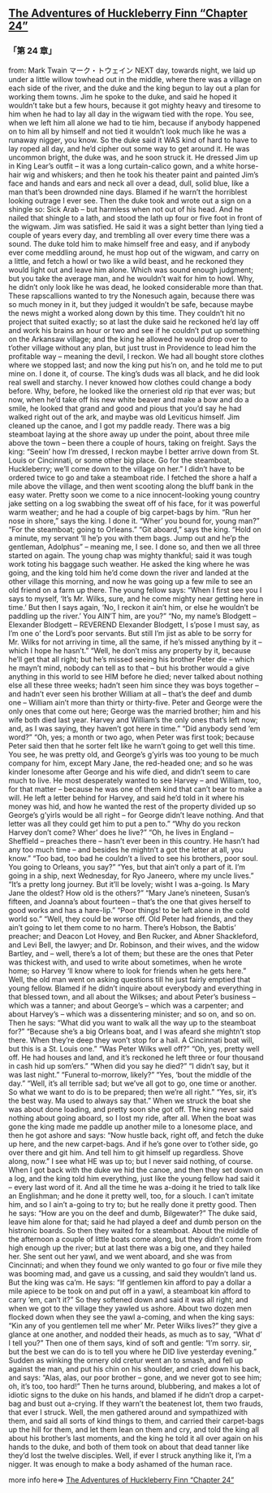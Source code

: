 ## [The Adventures of Huckleberry Finn “Chapter 24”](https://www.beanreading.com/ja/article/790?source=github )  
###  「第 24 章」 
  from:  Mark Twain マーク・トウェイン 
NEXT day, towards night, we laid up under a little willow towhead out in the middle, where there was a village on each side of the river, and the duke and the king begun to lay out a plan for working them towns. Jim he spoke to the duke, and said he hoped it wouldn’t take but a few hours, because it got mighty heavy and tiresome to him when he had to lay all day in the wigwam tied with the rope. You see, when we left him all alone we had to tie him, because if anybody happened on to him all by himself and not tied it wouldn’t look much like he was a runaway nigger, you know. So the duke said it WAS kind of hard to have to lay roped all day, and he’d cipher out some way to get around it.
He was uncommon bright, the duke was, and he soon struck it. He dressed Jim up in King Lear’s outfit – it was a long curtain-calico gown, and a white horse-hair wig and whiskers; and then he took his theater paint and painted Jim’s face and hands and ears and neck all over a dead, dull, solid blue, like a man that’s been drownded nine days. Blamed if he warn’t the horriblest looking outrage I ever see. Then the duke took and wrote out a sign on a shingle so:
Sick Arab – but harmless when not out of his head.
And he nailed that shingle to a lath, and stood the lath up four or five foot in front of the wigwam. Jim was satisfied. He said it was a sight better than lying tied a couple of years every day, and trembling all over every time there was a sound. The duke told him to make himself free and easy, and if anybody ever come meddling around, he must hop out of the wigwam, and carry on a little, and fetch a howl or two like a wild beast, and he reckoned they would light out and leave him alone. Which was sound enough judgment; but you take the average man, and he wouldn’t wait for him to howl. Why, he didn’t only look like he was dead, he looked considerable more than that.
These rapscallions wanted to try the Nonesuch again, because there was so much money in it, but they judged it wouldn’t be safe, because maybe the news might a worked along down by this time. They couldn’t hit no project that suited exactly; so at last the duke said he reckoned he’d lay off and work his brains an hour or two and see if he couldn’t put up something on the Arkansaw village; and the king he allowed he would drop over to t’other village without any plan, but just trust in Providence to lead him the profitable way – meaning the devil, I reckon. We had all bought store clothes where we stopped last; and now the king put his’n on, and he told me to put mine on. I done it, of course. The king’s duds was all black, and he did look real swell and starchy. I never knowed how clothes could change a body before. Why, before, he looked like the orneriest old rip that ever was; but now, when he’d take off his new white beaver and make a bow and do a smile, he looked that grand and good and pious that you’d say he had walked right out of the ark, and maybe was old Leviticus himself. Jim cleaned up the canoe, and I got my paddle ready. There was a big steamboat laying at the shore away up under the point, about three mile above the town – been there a couple of hours, taking on freight. Says the king:
“Seein’ how I’m dressed, I reckon maybe I better arrive down from St. Louis or Cincinnati, or some other big place. Go for the steamboat, Huckleberry; we’ll come down to the village on her.”
I didn’t have to be ordered twice to go and take a steamboat ride. I fetched the shore a half a mile above the village, and then went scooting along the bluff bank in the easy water. Pretty soon we come to a nice innocent-looking young country jake setting on a log swabbing the sweat off of his face, for it was powerful warm weather; and he had a couple of big carpet-bags by him.
“Run her nose in shore,” says the king. I done it. “Wher’ you bound for, young man?”
“For the steamboat; going to Orleans.”
“Git aboard,” says the king. “Hold on a minute, my servant ‘ll he’p you with them bags. Jump out and he’p the gentleman, Adolphus” – meaning me, I see.
I done so, and then we all three started on again. The young chap was mighty thankful; said it was tough work toting his baggage such weather. He asked the king where he was going, and the king told him he’d come down the river and landed at the other village this morning, and now he was going up a few mile to see an old friend on a farm up there. The young fellow says:
“When I first see you I says to myself, ‘It’s Mr. Wilks, sure, and he come mighty near getting here in time.’ But then I says again, ‘No, I reckon it ain’t him, or else he wouldn’t be paddling up the river.’ You AIN’T him, are you?”
“No, my name’s Blodgett – Elexander Blodgett – REVEREND Elexander Blodgett, I s’pose I must say, as I’m one o’ the Lord’s poor servants. But still I’m jist as able to be sorry for Mr. Wilks for not arriving in time, all the same, if he’s missed anything by it – which I hope he hasn’t.”
“Well, he don’t miss any property by it, because he’ll get that all right; but he’s missed seeing his brother Peter die – which he mayn’t mind, nobody can tell as to that – but his brother would a give anything in this world to see HIM before he died; never talked about nothing else all these three weeks; hadn’t seen him since they was boys together – and hadn’t ever seen his brother William at all – that’s the deef and dumb one – William ain’t more than thirty or thirty-five. Peter and George were the only ones that come out here; George was the married brother; him and his wife both died last year. Harvey and William’s the only ones that’s left now; and, as I was saying, they haven’t got here in time.”
“Did anybody send ‘em word?”
“Oh, yes; a month or two ago, when Peter was first took; because Peter said then that he sorter felt like he warn’t going to get well this time. You see, he was pretty old, and George’s g’yirls was too young to be much company for him, except Mary Jane, the red-headed one; and so he was kinder lonesome after George and his wife died, and didn’t seem to care much to live. He most desperately wanted to see Harvey – and William, too, for that matter – because he was one of them kind that can’t bear to make a will. He left a letter behind for Harvey, and said he’d told in it where his money was hid, and how he wanted the rest of the property divided up so George’s g’yirls would be all right – for George didn’t leave nothing. And that letter was all they could get him to put a pen to.”
“Why do you reckon Harvey don’t come? Wher’ does he live?”
“Oh, he lives in England – Sheffield – preaches there – hasn’t ever been in this country. He hasn’t had any too much time – and besides he mightn’t a got the letter at all, you know.”
“Too bad, too bad he couldn’t a lived to see his brothers, poor soul. You going to Orleans, you say?”
“Yes, but that ain’t only a part of it. I’m going in a ship, next Wednesday, for Ryo Janeero, where my uncle lives.”
“It’s a pretty long journey. But it’ll be lovely; wisht I was a-going. Is Mary Jane the oldest? How old is the others?”
“Mary Jane’s nineteen, Susan’s fifteen, and Joanna’s about fourteen – that’s the one that gives herself to good works and has a hare-lip.”
“Poor things! to be left alone in the cold world so.”
“Well, they could be worse off. Old Peter had friends, and they ain’t going to let them come to no harm. There’s Hobson, the Babtis’ preacher; and Deacon Lot Hovey, and Ben Rucker, and Abner Shackleford, and Levi Bell, the lawyer; and Dr. Robinson, and their wives, and the widow Bartley, and – well, there’s a lot of them; but these are the ones that Peter was thickest with, and used to write about sometimes, when he wrote home; so Harvey ‘ll know where to look for friends when he gets here.”
Well, the old man went on asking questions till he just fairly emptied that young fellow. Blamed if he didn’t inquire about everybody and everything in that blessed town, and all about the Wilkses; and about Peter’s business – which was a tanner; and about George’s – which was a carpenter; and about Harvey’s – which was a dissentering minister; and so on, and so on. Then he says:
“What did you want to walk all the way up to the steamboat for?”
“Because she’s a big Orleans boat, and I was afeard she mightn’t stop there. When they’re deep they won’t stop for a hail. A Cincinnati boat will, but this is a St. Louis one.”
“Was Peter Wilks well off?”
“Oh, yes, pretty well off. He had houses and land, and it’s reckoned he left three or four thousand in cash hid up som’ers.”
“When did you say he died?”
“I didn’t say, but it was last night.”
“Funeral to-morrow, likely?”
“Yes, ‘bout the middle of the day.”
“Well, it’s all terrible sad; but we’ve all got to go, one time or another. So what we want to do is to be prepared; then we’re all right.”
“Yes, sir, it’s the best way. Ma used to always say that.”
When we struck the boat she was about done loading, and pretty soon she got off. The king never said nothing about going aboard, so I lost my ride, after all. When the boat was gone the king made me paddle up another mile to a lonesome place, and then he got ashore and says:
“Now hustle back, right off, and fetch the duke up here, and the new carpet-bags. And if he’s gone over to t’other side, go over there and git him. And tell him to git himself up regardless. Shove along, now.”
I see what HE was up to; but I never said nothing, of course. When I got back with the duke we hid the canoe, and then they set down on a log, and the king told him everything, just like the young fellow had said it – every last word of it. And all the time he was a-doing it he tried to talk like an Englishman; and he done it pretty well, too, for a slouch. I can’t imitate him, and so I ain’t a-going to try to; but he really done it pretty good. Then he says:
“How are you on the deef and dumb, Bilgewater?”
The duke said, leave him alone for that; said he had played a deef and dumb person on the histronic boards. So then they waited for a steamboat.
About the middle of the afternoon a couple of little boats come along, but they didn’t come from high enough up the river; but at last there was a big one, and they hailed her. She sent out her yawl, and we went aboard, and she was from Cincinnati; and when they found we only wanted to go four or five mile they was booming mad, and gave us a cussing, and said they wouldn’t land us. But the king was ca’m. He says:
“If gentlemen kin afford to pay a dollar a mile apiece to be took on and put off in a yawl, a steamboat kin afford to carry ‘em, can’t it?”
So they softened down and said it was all right; and when we got to the village they yawled us ashore. About two dozen men flocked down when they see the yawl a-coming, and when the king says:
“Kin any of you gentlemen tell me wher’ Mr. Peter Wilks lives?” they give a glance at one another, and nodded their heads, as much as to say, “What d’ I tell you?” Then one of them says, kind of soft and gentle:
“I’m sorry. sir, but the best we can do is to tell you where he DID live yesterday evening.”
Sudden as winking the ornery old cretur went an to smash, and fell up against the man, and put his chin on his shoulder, and cried down his back, and says:
“Alas, alas, our poor brother – gone, and we never got to see him; oh, it’s too, too hard!”
Then he turns around, blubbering, and makes a lot of idiotic signs to the duke on his hands, and blamed if he didn’t drop a carpet-bag and bust out a-crying. If they warn’t the beatenest lot, them two frauds, that ever I struck.
Well, the men gathered around and sympathized with them, and said all sorts of kind things to them, and carried their carpet-bags up the hill for them, and let them lean on them and cry, and told the king all about his brother’s last moments, and the king he told it all over again on his hands to the duke, and both of them took on about that dead tanner like they’d lost the twelve disciples. Well, if ever I struck anything like it, I’m a nigger. It was enough to make a body ashamed of the human race.


more info here=>   [The Adventures of Huckleberry Finn “Chapter 24”](https://www.beanreading.com/ja/article/790?source=github ) 

